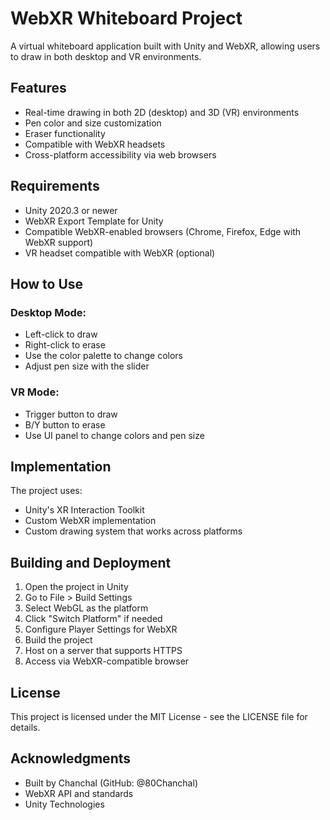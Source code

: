 # WebXR Whiteboard Project

A virtual whiteboard application built with Unity and WebXR, allowing users to draw in both desktop and VR environments.

## Features

- Real-time drawing in both 2D (desktop) and 3D (VR) environments
- Pen color and size customization
- Eraser functionality
- Compatible with WebXR headsets
- Cross-platform accessibility via web browsers

## Requirements

- Unity 2020.3 or newer
- WebXR Export Template for Unity
- Compatible WebXR-enabled browsers (Chrome, Firefox, Edge with WebXR support)
- VR headset compatible with WebXR (optional)

## How to Use

### Desktop Mode:
- Left-click to draw
- Right-click to erase
- Use the color palette to change colors
- Adjust pen size with the slider

### VR Mode:
- Trigger button to draw
- B/Y button to erase
- Use UI panel to change colors and pen size

## Implementation

The project uses:
- Unity's XR Interaction Toolkit
- Custom WebXR implementation
- Custom drawing system that works across platforms

## Building and Deployment

1. Open the project in Unity
2. Go to File > Build Settings
3. Select WebGL as the platform
4. Click "Switch Platform" if needed
5. Configure Player Settings for WebXR
6. Build the project
7. Host on a server that supports HTTPS
8. Access via WebXR-compatible browser

## License

This project is licensed under the MIT License - see the LICENSE file for details.

## Acknowledgments

- Built by Chanchal (GitHub: @80Chanchal)
- WebXR API and standards
- Unity Technologies
